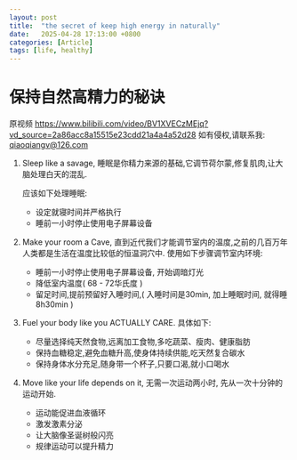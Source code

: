 ```yaml
---
layout: post
title:  "the secret of keep high energy in naturally"
date:   2025-04-28 17:13:00 +0800
categories: [Article]
tags: [life, healthy]
---
```

# 保持自然高精力的秘诀

原视频 <https://www.bilibili.com/video/BV1XVECzMEjq?vd_source=2a86acc8a15515e23cdd21a4a4a52d28>
如有侵权,请联系我: qiaoqiangv@126.com

1. Sleep like a savage, 睡眠是你精力来源的基础,它调节荷尔蒙,修复肌肉,让大脑处理白天的混乱.

   应该如下处理睡眠:

   - 设定就寝时间并严格执行
   - 睡前一小时停止使用电子屏幕设备

2. Make your room a Cave, 直到近代我们才能调节室内的温度,之前的几百万年人类都是生活在温度比较低的恒温洞穴中. 使用如下步骤调节室内环境:

   - 睡前一小时停止使用电子屏幕设备, 开始调暗灯光
   - 降低室内温度( 68 - 72华氏度 )
   - 留足时间,提前预留好入睡时间,( 入睡时间是30min, 加上睡眠时间, 就得睡8h30min )

3. Fuel your body like you ACTUALLY CARE. 具体如下:

   - 尽量选择纯天然食物,远离加工食物,多吃蔬菜、瘦肉、健康脂肪
   - 保持血糖稳定,避免血糖升高,使身体持续供能,吃天然复合碳水
   - 保持身体水分充足,随身带一个杯子,只要口渴,就小口喝水

4. Move like your life depends on it, 无需一次运动两小时, 先从一次十分钟的运动开始.

   - 运动能促进血液循环
   - 激发激素分泌
   - 让大脑像圣诞树般闪亮
   - 规律运动可以提升精力
